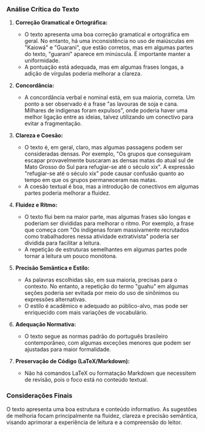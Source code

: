 ### Análise Crítica do Texto

1. **Correção Gramatical e Ortográfica:**
   - O texto apresenta uma boa correção gramatical e ortográfica em geral. No entanto, há uma inconsistência no uso de maiúsculas em "Kaiowá" e "Guarani", que estão corretos, mas em algumas partes do texto, "guarani" aparece em minúscula. É importante manter a uniformidade.
   - A pontuação está adequada, mas em algumas frases longas, a adição de vírgulas poderia melhorar a clareza.

2. **Concordância:**
   - A concordância verbal e nominal está, em sua maioria, correta. Um ponto a ser observado é a frase "as lavouras de soja e cana. Milhares de indígenas foram expulsos", onde poderia haver uma melhor ligação entre as ideias, talvez utilizando um conectivo para evitar a fragmentação.

3. **Clareza e Coesão:**
   - O texto é, em geral, claro, mas algumas passagens podem ser consideradas densas. Por exemplo, "Os grupos que conseguiram escapar provavelmente buscaram as densas matas do atual sul de Mato Grosso do Sul para refugiar-se até o século xix". A expressão "refugiar-se até o século xix" pode causar confusão quanto ao tempo em que os grupos permaneceram nas matas.
   - A coesão textual é boa, mas a introdução de conectivos em algumas partes poderia melhorar a fluidez.

4. **Fluidez e Ritmo:**
   - O texto flui bem na maior parte, mas algumas frases são longas e poderiam ser divididas para melhorar o ritmo. Por exemplo, a frase que começa com "Os indígenas foram massivamente recrutados como trabalhadores nessa atividade extrativista" poderia ser dividida para facilitar a leitura.
   - A repetição de estruturas semelhantes em algumas partes pode tornar a leitura um pouco monótona.

5. **Precisão Semântica e Estilo:**
   - As palavras escolhidas são, em sua maioria, precisas para o contexto. No entanto, a repetição do termo "guahu" em algumas seções poderia ser evitada por meio do uso de sinônimos ou expressões alternativas.
   - O estilo é acadêmico e adequado ao público-alvo, mas pode ser enriquecido com mais variações de vocabulário.

6. **Adequação Normativa:**
   - O texto segue as normas padrão do português brasileiro contemporâneo, com algumas exceções menores que podem ser ajustadas para maior formalidade.

7. **Preservação de Código (LaTeX/Markdown):**
   - Não há comandos LaTeX ou formatação Markdown que necessitem de revisão, pois o foco está no conteúdo textual.

### Considerações Finais
O texto apresenta uma boa estrutura e conteúdo informativo. As sugestões de melhoria focam principalmente na fluidez, clareza e precisão semântica, visando aprimorar a experiência de leitura e a compreensão do leitor.